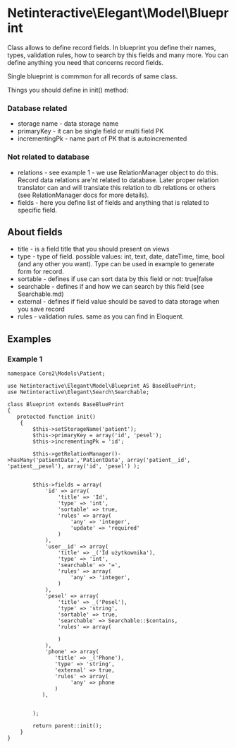 # Netinteractive\Elegant\Model\Blueprint

Class allows to define record fields. In blueprint you define their names, types, validation rules, how to search by this fields and many more.
You can define anything you need that concerns record fields.

Single blueprint is commmon for all records of same class.


Things you should define in init() method:

### Database related
* storage name - data storage name
* primaryKey - it can be single field or multi field PK
* incrementingPk - name part of PK that is autoincremented

### Not related to database
* relations - see example 1 - we use RelationManager object to do this. Record data relations are'nt related to database. Later proper
  relation translator can and will translate this relation to db relations or others (see RelationManager docs for more details).
* fields - here you define list of fields and anything that is related to specific field.


## About fields
* title - is a field title that you should present on views
* type  - type of field. possible values: int, text, date, dateTime, time, bool (and any other you want). Type can be used in example to generate form for record.
* sortable - defines if use can sort data by this field or not: true|false
* searchable - defines if and how we can search by this field (see Searchable.md)
* external - defines if field value should be saved to data storage when you save record
* rules - validation rules. same as you can find in Eloquent.


## Examples

### Example 1

    namespace Core2\Models\Patient;

    use Netinteractive\Elegant\Model\Blueprint AS BaseBluePrint;
    use Netinteractive\Elegant\Search\Searchable;

    class Blueprint extends BaseBluePrint
    {
       protected function init()
        {
            $this->setStorageName('patient');
            $this->primaryKey = array('id', 'pesel');
            $this->incrementingPk = 'id';

            $this->getRelationManager()->hasMany('patientData','PatientData', array('patient__id', 'patient__pesel'), array('id', 'pesel') );


            $this->fields = array(
                'id' => array(
                    'title' => 'Id',
                    'type' => 'int',
                    'sortable' => true,
                    'rules' => array(
                        'any' => 'integer',
                        'update' => 'required'
                    )
                ),
                'user__id' => array(
                    'title' => _('Id użytkownika'),
                    'type' => 'int',
                    'searchable' => '=',
                    'rules' => array(
                        'any' => 'integer',
                    )
                ),
                'pesel' => array(
                    'title' => _('Pesel'),
                    'type' => 'string',
                    'sortable' => true,
                    'searchable' => Searchable::$contains,
                    'rules' => array(

                    )
                ),
                'phone' => array(
                   'title' => _('Phone'),
                   'type' => 'string',
                   'external' => true,
                   'rules' => array(
                        'any' => phone
                   )
               ),


            );

            return parent::init();
        }
    }
